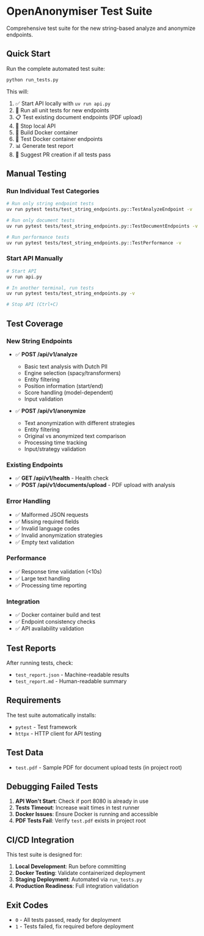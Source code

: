 # OpenAnonymiser Test Suite

Comprehensive test suite for the new string-based analyze and anonymize endpoints.

## Quick Start

Run the complete automated test suite:

```bash
python run_tests.py
```

This will:
1. ✅ Start API locally with `uv run api.py`
2. 🧪 Run all unit tests for new endpoints
3. 📋 Test existing document endpoints (PDF upload)
4. 🛑 Stop local API
5. 🐳 Build Docker container
6. 🧪 Test Docker container endpoints
7. 📊 Generate test report
8. 🚀 Suggest PR creation if all tests pass

## Manual Testing

### Run Individual Test Categories

```bash
# Run only string endpoint tests
uv run pytest tests/test_string_endpoints.py::TestAnalyzeEndpoint -v

# Run only document tests  
uv run pytest tests/test_string_endpoints.py::TestDocumentEndpoints -v

# Run performance tests
uv run pytest tests/test_string_endpoints.py::TestPerformance -v
```

### Start API Manually

```bash
# Start API
uv run api.py

# In another terminal, run tests
uv run pytest tests/test_string_endpoints.py -v

# Stop API (Ctrl+C)
```

## Test Coverage

### New String Endpoints
- ✅ **POST /api/v1/analyze**
  - Basic text analysis with Dutch PII
  - Engine selection (spacy/transformers)  
  - Entity filtering
  - Position information (start/end)
  - Score handling (model-dependent)
  - Input validation

- ✅ **POST /api/v1/anonymize**
  - Text anonymization with different strategies
  - Entity filtering
  - Original vs anonymized text comparison
  - Processing time tracking
  - Input/strategy validation

### Existing Endpoints
- ✅ **GET /api/v1/health** - Health check
- ✅ **POST /api/v1/documents/upload** - PDF upload with analysis

### Error Handling
- ✅ Malformed JSON requests
- ✅ Missing required fields
- ✅ Invalid language codes
- ✅ Invalid anonymization strategies
- ✅ Empty text validation

### Performance
- ✅ Response time validation (<10s)
- ✅ Large text handling
- ✅ Processing time reporting

### Integration
- ✅ Docker container build and test
- ✅ Endpoint consistency checks
- ✅ API availability validation

## Test Reports

After running tests, check:
- `test_report.json` - Machine-readable results
- `test_report.md` - Human-readable summary

## Requirements

The test suite automatically installs:
- `pytest` - Test framework
- `httpx` - HTTP client for API testing

## Test Data

- `test.pdf` - Sample PDF for document upload tests (in project root)

## Debugging Failed Tests

1. **API Won't Start**: Check if port 8080 is already in use
2. **Tests Timeout**: Increase wait times in test runner
3. **Docker Issues**: Ensure Docker is running and accessible
4. **PDF Tests Fail**: Verify `test.pdf` exists in project root

## CI/CD Integration

This test suite is designed for:
1. **Local Development**: Run before committing
2. **Docker Testing**: Validate containerized deployment  
3. **Staging Deployment**: Automated via `run_tests.py`
4. **Production Readiness**: Full integration validation

## Exit Codes

- `0` - All tests passed, ready for deployment
- `1` - Tests failed, fix required before deployment